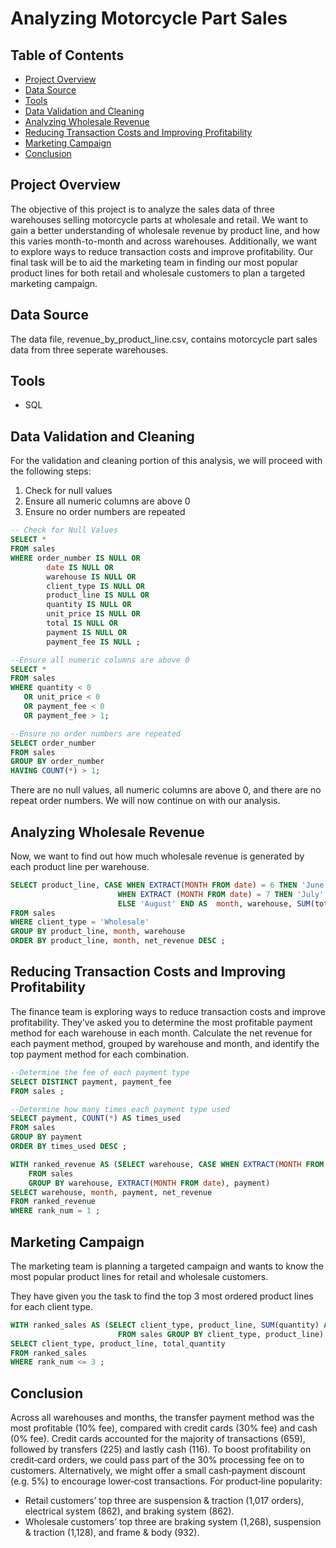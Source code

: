 # Analyzing Motorcycle Part Sales

## Table of Contents
- [Project Overview](#project-overview)
- [Data Source](#data-source)
- [Tools](#tools)
- [Data Validation and Cleaning](#data-validation-and-cleaning)
- [Analyzing Wholesale Revenue](#analyzing-wholesale-revenue)
- [Reducing Transaction Costs and Improving Profitability](#reducing-transaction-costs-and-improving-profitability)
- [Marketing Campaign](#marketing-campaign)
- [Conclusion](#conclusion)

## Project Overview
The objective of this project is to analyze the sales data of three warehouses selling motorcycle parts at wholesale and retail. We want to gain a better understanding of wholesale revenue by product line, and how this varies month-to-month and across warehouses. Additionally, we want to explore ways to reduce transaction costs and improve profitability. Our final task will be to aid the marketing team in finding our most popular product lines for both retail and wholesale customers to plan a targeted marketing campaign. 

## Data Source
The data file, revenue_by_product_line.csv, contains motorcycle part sales data from three seperate warehouses. 

## Tools
- SQL

## Data Validation and Cleaning
For the validation and cleaning portion of this analysis, we will proceed with the following steps:
  1. Check for null values
  2. Ensure all numeric columns are above 0
  3. Ensure no order numbers are repeated 
```SQL
-- Check for Null Values
SELECT *
FROM sales
WHERE order_number IS NULL OR
		date IS NULL OR
		warehouse IS NULL OR
		client_type IS NULL OR
		product_line IS NULL OR
		quantity IS NULL OR
		unit_price IS NULL OR
		total IS NULL OR
		payment IS NULL OR
		payment_fee IS NULL ;

--Ensure all numeric columns are above 0
SELECT *
FROM sales
WHERE quantity < 0
   OR unit_price < 0
   OR payment_fee < 0
   OR payment_fee > 1;

--Ensure no order numbers are repeated
SELECT order_number
FROM sales
GROUP BY order_number
HAVING COUNT(*) > 1;
```
There are no null values, all numeric columns are above 0, and there are no repeat order numbers. We will now continue on with our analysis.

## Analyzing Wholesale Revenue
Now, we want to find out how much wholesale revenue is generated by each product line per warehouse.
```SQL
SELECT product_line, CASE WHEN EXTRACT(MONTH FROM date) = 6 THEN 'June'
						WHEN EXTRACT (MONTH FROM date) = 7 THEN 'July'
						ELSE 'August' END AS  month, warehouse, SUM(total) - SUM(payment_fee) AS net_revenue
FROM sales
WHERE client_type = 'Wholesale'
GROUP BY product_line, month, warehouse
ORDER BY product_line, month, net_revenue DESC ; 
```
## Reducing Transaction Costs and Improving Profitability
The finance team is exploring ways to reduce transaction costs and improve profitability. They’ve asked you to determine the most profitable payment method for each warehouse in each month. Calculate the net revenue for each payment method, grouped by warehouse and month, and identify the top payment method for each combination.

```SQL
--Determine the fee of each payment type
SELECT DISTINCT payment, payment_fee
FROM sales ;

--Determine how many times each payment type used
SELECT payment, COUNT(*) AS times_used
FROM sales
GROUP BY payment
ORDER BY times_used DESC ; 

WITH ranked_revenue AS (SELECT warehouse, CASE WHEN EXTRACT(MONTH FROM date) = 6 THEN 'June' WHEN EXTRACT(MONTH FROM date) = 7 THEN 'July' ELSE 'August' END AS month, payment,ROUND(SUM(total) - SUM(payment_fee), 0) AS net_revenue, RANK() OVER(PARTITION BY warehouse, EXTRACT(MONTH FROM date) ORDER BY SUM(Total) DESC) AS rank_num
	FROM sales
	GROUP BY warehouse, EXTRACT(MONTH FROM date), payment)
SELECT warehouse, month, payment, net_revenue
FROM ranked_revenue
WHERE rank_num = 1 ;
```
## Marketing Campaign
The marketing team is planning a targeted campaign and wants to know the most popular product lines for retail and wholesale customers.

They have given you the task to find the top 3 most ordered product lines for each client type.

```SQL
WITH ranked_sales AS (SELECT client_type, product_line, SUM(quantity) AS total_quantity, RANK() OVER(PARTITION BY client_type ORDER BY SUM(quantity) DESC) AS 		rank_num
						FROM sales GROUP BY client_type, product_line)
SELECT client_type, product_line, total_quantity
FROM ranked_sales
WHERE rank_num <= 3 ;
```

## Conclusion
Across all warehouses and months, the transfer payment method was the most profitable (10% fee), compared with credit cards (30% fee) and cash (0% fee). Credit cards accounted for the majority of transactions (659), followed by transfers (225) and lastly cash (116). To boost profitability on credit‐card orders, we could pass part of the 30% processing fee on to customers. Alternatively, we might offer a small cash‐payment discount (e.g. 5%) to encourage lower‐cost transactions.
For product‐line popularity:
- Retail customers’ top three are suspension & traction (1,017 orders), electrical system (862), and braking system (862).
- Wholesale customers’ top three are braking system (1,268), suspension & traction (1,128), and frame & body (932).


